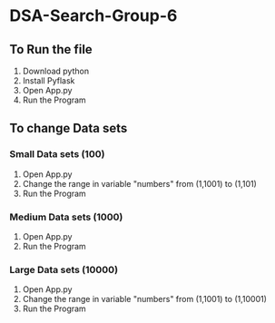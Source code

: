 # DSA-Search-Group-6
## To Run the file ##
1. Download python
2. Install Pyflask
3. Open App.py
4. Run the Program

## To change Data sets ##
### Small Data sets (100) ###
1. Open App.py
2. Change the range in variable "numbers" from (1,1001) to (1,101)
3. Run the Program

### Medium Data sets (1000) ###
1. Open App.py
2. Run the Program

### Large Data sets (10000) ###
1. Open App.py
2. Change the range in variable "numbers" from (1,1001) to (1,10001)
3. Run the Program
